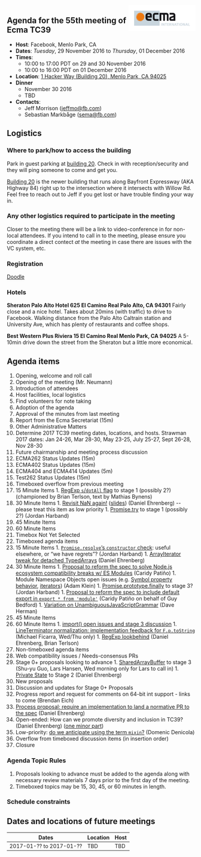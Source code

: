 <img src="../images/Ecma_RVB-003.jpg" align="right" height="70" alt="" />

## Agenda for the 55th meeting of Ecma TC39

- **Host**: Facebook, Menlo Park, CA
- **Dates**: *Tuesday*, 29 November 2016 to *Thursday*, 01 December 2016
- **Times**:
  - 10:00 to 17:00 PDT on 29 and 30 November 2016
  - 10:00 to 16:00 PDT on 01 December 2016
- **Location**:
    [1 Hacker Way (Building 20), Menlo Park, CA 94025](https://goo.gl/maps/atfiWWvkbAA2)
- **Dinner**
  - November 30 2016
  - TBD
- **Contacts**:
  - Jeff Morrison (jeffmo@fb.com)
  - Sebastian Markbåge (sema@fb.com)

## Logistics

### Where to park/how to access the building

Park in guest parking at [building 20](https://goo.gl/maps/atfiWWvkbAA2). Check in with reception/security and they will ping someone to come and get you.

[Building 20](https://goo.gl/maps/atfiWWvkbAA2) is the newer building that runs along Bayfront Expressway (AKA Highway 84) right up to the intersection where it intersects with Willow Rd. Feel free to reach out to Jeff if you get lost or have trouble finding your way in.

### Any other logistics required to participate in the meeting

Closer to the meeting there will be a link to video-conference in for non-local attendees.
If you intend to call in to the meeting, please ensure you coordinate a direct contect *at* the meeting in case there are issues with the VC system, etc.

### Registration
[Doodle](https://ecma-international.doodle.com/poll/pxkpaxi4zhn559dn)

### Hotels

**Sheraton Palo Alto Hotel
625 El Camino Real
Palo Alto, CA 94301**
Fairly close and a nice hotel. Takes about 20mins (with traffic) to drive to Facebook.
Walking distance from the Palo Alto Caltrain station and University Ave, which has plenty of restaurants and coffee shops.

**Best Western Plus Riviera
15 El Camino Real
Menlo Park, CA 94025**
A 5-10min drive down the street from the Sheraton but a little more economical.

## Agenda items

1. Opening, welcome and roll call
  1. Opening of the meeting (Mr. Neumann)
  1. Introduction of attendees
  1. Host facilities, local logistics
1. Find volunteers for note taking
1. Adoption of the agenda
1. Approval of the minutes from last meeting
1. Report from the Ecma Secretariat (15m)
1. Other Administrative Matters
  1. Determine 2017 TC39 meeting dates, locations, and hosts. Strawman 2017  dates: Jan 24-26,  Mar 28-30, May 23-25,  July 25-27, Sept 26-28, Nov 28-30
  1. Future chairmanship and meeting process discussion
1. ECMA262 Status Updates (15m)
1. ECMA402 Status Updates (15m)
1. ECMA404 and ECMA414 Updates (5m)
1. Test262 Status Updates (15m)
1. Timeboxed overflow from previous meeting
  1. 15 Minute Items
    1. [RegExp `s`/`dotAll` flag](https://github.com/mathiasbynens/es-regexp-dotall-flag) to stage 1 (possibly 2?) (championed by Brian Terlson, text by Mathias Bynens)
  1. 30 Minute Items
    1. [Revisit NaN again!](https://github.com/tc39/ecma262/issues/635) ([slides](https://docs.google.com/presentation/d/1eqimbmVpMZET_5H9NacVkXGP2WNATg8bXWi3Ky2bsGo/edit)) (Daniel Ehrenberg) -- please treat this item as low priority
    1. [Promise.try](https://github.com/ljharb/proposal-promise-try) to stage 1 (possibly 2?) (Jordan Harband)
  1. 45 Minute Items
  1. 60 Minute Items
  1. Timebox Not Yet Selected
1. Timeboxed agenda items
  1. 15 Minute Items
    1. [`Promise.resolve`’s `constructor` check](https://tc39.github.io/ecma262/#sec-promise.resolve): useful elsewhere, or “we have regrets”? (Jordan Harband)
    1. [ArrayIterator tweak for detached TypedArrays](https://github.com/tc39/ecma262/pull/724) (Daniel Ehrenberg)
  1. 30 Minute Items
    1. [Proposal to reform the spec to solve Node.js ecosystem compatibility breaks w/ ES Modules](https://github.com/caridy/proposal-dynamic-modules) (Caridy Patiño)
    1. Module Namespace Objects open issues (e.g. [Symbol property behavior](https://github.com/tc39/ecma262/issues/693), [iterators](https://github.com/tc39/ecma262/issues/710)) (Adam Klein)
    1. [Promise.prototype.finally](https://github.com/tc39/proposal-promise-finally/) to stage 3? (Jordan Harband)
    1. [Proposal to reform the spec to include default export in `export * from 'module'`](https://github.com/guybedford/proposal-export-star-default) (Caridy Patiño on behalf of Guy Bedford)
    1. [Variation on UnambiguousJavaScriptGrammar](https://gist.github.com/dherman/e53e7ff4f76d0d9402d540510ca635ff) (Dave Herman)
  1. 45 Minute Items
  1. 60 Minute Items
    1. [import() open issues and stage 3 discussion](https://github.com/tc39/proposal-dynamic-import)
    1. [LineTerminator normalization: implementation feedback for `F.p.toString`](https://github.com/tc39/Function-prototype-toString-revision/issues/19) (Michael Ficarra, Wed/Thu only)
    1. [RegExp lookbehind](https://github.com/littledan/es-regexp-lookbehind/blob/master/README.md) (Daniel Ehrenberg, Brian Terlson)
1. Non-timeboxed agenda items
  1. Web compatibility issues / Needs-consensus PRs
  1. Stage 0+ proposals looking to advance
    1. [SharedArrayBuffer](https://tc39.github.io/ecmascript_sharedmem/shmem.html) to stage 3 (Shu-yu Guo, Lars Hansen, Wed morning only for Lars to call in)
    1. [Private State](https://github.com/tc39/proposal-private-fields) to Stage 2 (Daniel Ehrenberg)
  1. New proposals
  1. Discussion and updates for Stage 0+ Proposals
  1. Progress report and request for comments on 64-bit int support - links to come (Brendan Eich)
  1. [Process proposal: require an implementation to land a normative PR to the spec](https://github.com/tc39/Reflector/issues/33) (Daniel Ehrenberg)
  1. Open-ended: How can we promote diversity and inclusion in TC39? (Daniel Ehrenberg) ([one minor part](https://github.com/tc39/Reflector/issues/36))
  1. Low-priority: [do we anticipate using the term `mixin`?](https://gist.github.com/domenic/3ca5d7ae68223814baa26ef13361bc7e) (Domenic Denicola)
1. Overflow from timeboxed discussion items (in insertion order)
1. Closure

### Agenda Topic Rules

1. Proposals looking to advance must be added to the agenda along with necessary review materials 7 days prior to the first day of the meeting.
1. Timeboxed topics may be 15, 30, 45, or 60 minutes in length.

### Schedule constraints

## Dates and locations of future meetings

| Dates                    | Location          | Host       |
|--------------------------|-------------------|------------|
| 2017-01-?? to 2017-01-?? | TBD               | TBD        |

